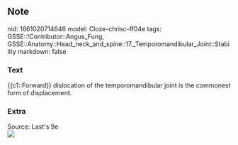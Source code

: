 ## Note
nid: 1661020714646
model: Cloze-chrisc-ff04e
tags: GSSE::!Contributor::Angus_Fung, GSSE::Anatomy::Head_neck_and_spine::17._Temporomandibular_Joint::Stability
markdown: false

### Text
{{c1::Forward}} dislocation of the temporomandibular joint is the commonest form of displacement.

### Extra
<div>
  Source: Last's 9e
</div>
<div><img src=
"paste-2eea02ee098553f04677f0a958febe57619ed1b9.jpg"></div>
